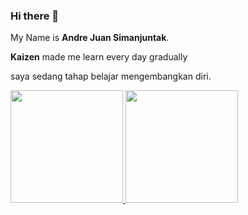 ### Hi there 👋


My Name is **Andre Juan Simanjuntak**.

**Kaizen** made me learn every day gradually


saya sedang tahap belajar mengembangkan diri.

<p align="left">
  <a href="https://github.com/AndreJu16">
  <img height="180em" src="https://github-readme-stats-eight-theta.vercel.app/api?username=AndreJu16&show_icons=true&theme=algolia&include_all_commits=true&count_private=true"/>
  <img height="180em" src="https://github-readme-stats-eight-theta.vercel.app/api/top-langs/?username=AndreJu16&layout=compact&langs_count=8&theme=algolia"/>
</a>
</p>
